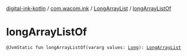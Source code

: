 [digital-ink-kotlin](../../index.md) / [com.wacom.ink](../index.md) / [LongArrayList](index.md) / [longArrayListOf](./long-array-list-of.md)

# longArrayListOf

`@JvmStatic fun longArrayListOf(vararg values: `[`Long`](https://kotlinlang.org/api/latest/jvm/stdlib/kotlin/-long/index.html)`): `[`LongArrayList`](index.md)